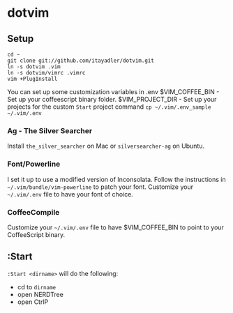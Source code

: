 dotvim
======

## Setup
```
cd ~
git clone git://github.com/itayadler/dotvim.git
ln -s dotvim .vim
ln -s dotvim/vimrc .vimrc
vim +PlugInstall
```
You can set up some customization variables in .env
$VIM_COFFEE_BIN - Set up your coffeescript binary folder.
$VIM_PROJECT_DIR - Set up your projects for the custom `Start`
project command
`cp ~/.vim/.env_sample ~/.vim/.env`

### Ag - The Silver Searcher
Install `the_silver_searcher` on Mac or `silversearcher-ag` on Ubuntu.

### Font/Powerline
I set it up to use a modified version of Inconsolata.
Follow the instructions in `~/.vim/bundle/vim-powerline` to patch your font.
Customize your `~/.vim/.env` file to have your font of choice.

### CoffeeCompile
Customize your `~/.vim/.env` file to have $VIM_COFFEE_BIN to point to your CoffeeScript binary.

## :Start

`:Start <dirname>` will do the following:
  * cd to `dirname`
  * open NERDTree
  * open CtrlP
